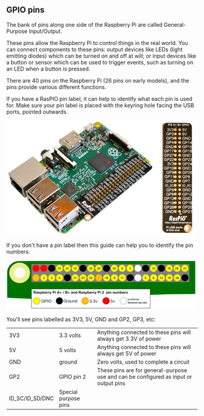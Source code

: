## GPIO pins

The bank of pins along one side of the Raspberry Pi are called General-Purpose Input/Output.

These pins allow the Raspberry Pi to control things in the real world. You can connect components to these pins: output devices like LEDs (light emitting diodes) which can be turned on and off at will; or input devices like a button or sensor which can be used to trigger events, such as turning on an LED when a button is pressed.

There are 40 pins on the Raspberry Pi (26 pins on early models), and the pins provide various different functions.

If you have a RasPIO pin label, it can help to identify what each pin is used for. Make sure your pin label is placed with the keyring hole facing the USB ports, pointed outwards.

![](images/raspio-ports.jpg)

If you don't have a pin label then this guide can help you to identify the pin numbers:

![](images/pinout.png)

You'll see pins labelled as 3V3, 5V, GND and GP2, GP3, etc:

|     |     |     |
| --- | --- | --- |
| 3V3 | 3.3 volts | Anything connected to these pins will always get 3.3V of power |
| 5V | 5 volts | Anything connected to these pins will always get 5V of power |
| GND | ground | Zero volts, used to complete a circuit |
| GP2 | GPIO pin 2 | These pins are for general-purpose use and can be configured as input or output pins |
| ID_SC/ID_SD/DNC | Special purpose pins | | |

